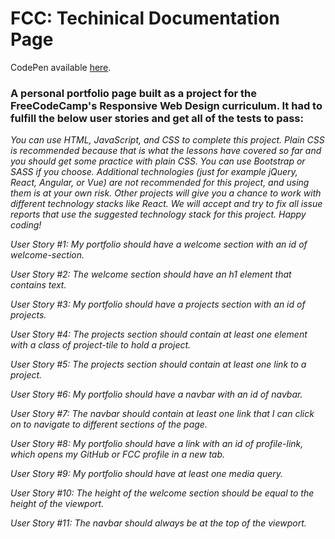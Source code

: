 # FCC: Techinical Documentation Page

CodePen available [here](https://codepen.io/deleit/full/bGWwKrv).

<h3>A personal portfolio page built as a project for the FreeCodeCamp's Responsive Web Design curriculum. It had to fulfill the below user stories and get all of the tests to pass:</h3>

<i>You can use HTML, JavaScript, and CSS to complete this project. Plain CSS is recommended because that is what the lessons have covered so far and you should get some practice with plain CSS. You can use Bootstrap or SASS if you choose. Additional technologies (just for example jQuery, React, Angular, or Vue) are not recommended for this project, and using them is at your own risk. Other projects will give you a chance to work with different technology stacks like React. We will accept and try to fix all issue reports that use the suggested technology stack for this project. Happy coding!</i>

<i>User Story #1: My portfolio should have a welcome section with an id of welcome-section.</i>

<i>User Story #2: The welcome section should have an h1 element that contains text.</i>

<i>User Story #3: My portfolio should have a projects section with an id of projects.</i>

<i>User Story #4: The projects section should contain at least one element with a class of project-tile to hold a project.</i>

<i>User Story #5: The projects section should contain at least one link to a project.</i>

<i>User Story #6: My portfolio should have a navbar with an id of navbar.</i>

<i>User Story #7: The navbar should contain at least one link that I can click on to navigate to different sections of the page.</i>

<i>User Story #8: My portfolio should have a link with an id of profile-link, which opens my GitHub or FCC profile in a new tab.</i>

<i>User Story #9: My portfolio should have at least one media query.</i>

<i>User Story #10: The height of the welcome section should be equal to the height of the viewport.</i>

<i>User Story #11: The navbar should always be at the top of the viewport.</i>
